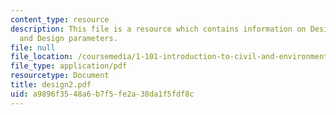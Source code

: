 ```yaml
---
content_type: resource
description: This file is a resource which contains information on Design strategies
  and Design parameters.
file: null
file_location: /coursemedia/1-101-introduction-to-civil-and-environmental-engineering-design-i-fall-2006/a9896f3548a6b7f5fe2a38da1f5fdf8c_design2.pdf
file_type: application/pdf
resourcetype: Document
title: design2.pdf
uid: a9896f35-48a6-b7f5-fe2a-38da1f5fdf8c
---
```

